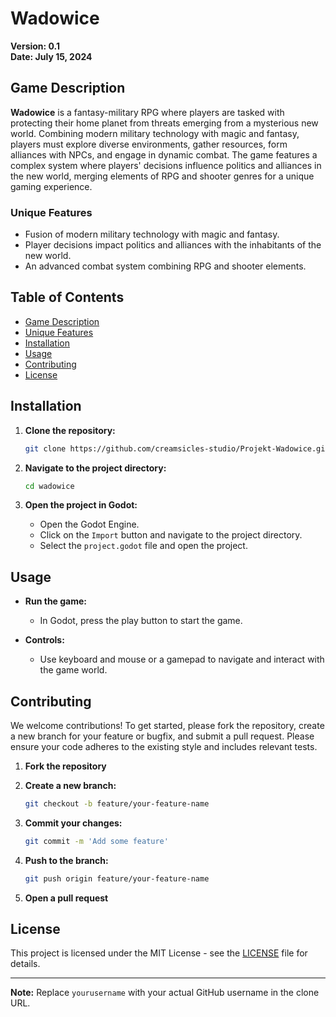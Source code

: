 # Wadowice

**Version: 0.1**  
**Date: July 15, 2024**

## Game Description

**Wadowice** is a fantasy-military RPG where players are tasked with protecting their home planet from threats emerging from a mysterious new world. Combining modern military technology with magic and fantasy, players must explore diverse environments, gather resources, form alliances with NPCs, and engage in dynamic combat. The game features a complex system where players' decisions influence politics and alliances in the new world, merging elements of RPG and shooter genres for a unique gaming experience.

### Unique Features
- Fusion of modern military technology with magic and fantasy.
- Player decisions impact politics and alliances with the inhabitants of the new world.
- An advanced combat system combining RPG and shooter elements.

## Table of Contents

- [Game Description](#game-description)
- [Unique Features](#unique-features)
- [Installation](#installation)
- [Usage](#usage)
- [Contributing](#contributing)
- [License](#license)

## Installation

1. **Clone the repository:**

	```bash
	git clone https://github.com/creamsicles-studio/Projekt-Wadowice.git
	```

2. **Navigate to the project directory:**

	```bash
	cd wadowice
	```

3. **Open the project in Godot:**

	- Open the Godot Engine.
	- Click on the `Import` button and navigate to the project directory.
	- Select the `project.godot` file and open the project.

## Usage

- **Run the game:**
  - In Godot, press the play button to start the game.

- **Controls:**
  - Use keyboard and mouse or a gamepad to navigate and interact with the game world.

## Contributing

We welcome contributions! To get started, please fork the repository, create a new branch for your feature or bugfix, and submit a pull request. Please ensure your code adheres to the existing style and includes relevant tests.

1. **Fork the repository**
2. **Create a new branch:**

	```bash
	git checkout -b feature/your-feature-name
	```

3. **Commit your changes:**

	```bash
	git commit -m 'Add some feature'
	```

4. **Push to the branch:**

	```bash
	git push origin feature/your-feature-name
	```

5. **Open a pull request**

## License

This project is licensed under the MIT License - see the [LICENSE](LICENSE) file for details.

---

**Note:** Replace `yourusername` with your actual GitHub username in the clone URL.

